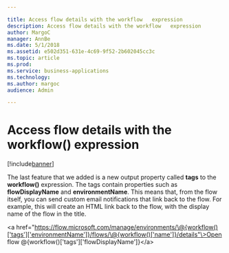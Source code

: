 ```yaml
---

title: Access flow details with the workflow   expression
description: Access flow details with the workflow   expression
author: MargoC
manager: AnnBe
ms.date: 5/1/2018
ms.assetid: e502d351-631e-4c69-9f52-2b602045cc3c
ms.topic: article
ms.prod: 
ms.service: business-applications
ms.technology: 
ms.author: margoc
audience: Admin

---
```

#  Access flow details with the workflow() expression




[!include[banner](../../../includes/banner.md)]

The last feature that we added is a new output property called **tags** to the
**workflow()** expression. The tags contain properties such as
**flowDisplayName** and **environmentName**. This means that, from the flow
itself, you can send custom email notifications that link back to the flow. For
example, this will create an HTML link back to the flow, with the display name
of the flow in the title.

\<a
href="https://flow.microsoft.com/manage/environments/\@{workflow()['tags']['environmentName']}/flows/\@{workflow()['name']}/details"\>Open
flow \@{workflow()['tags']['flowDisplayName']}\</a\>
